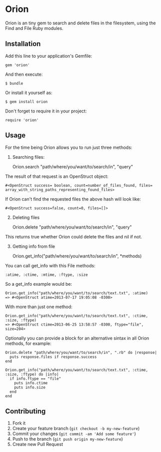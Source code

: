 # Orion

Orion is an tiny gem to search and delete files in the filesystem, using the Find and File Ruby modules.

## Installation

Add this line to your application's Gemfile:

    gem 'orion'

And then execute:

    $ bundle

Or install it yourself as:

    $ gem install orion

Don't forget to require it in your project:
    
    require 'orion'

## Usage

For the time being Orion allows you to run just three methods:

1. Searching files:

    Orion.search "path/where/you/want/to/search/in", "query"

The result of that request is an OpenStruct object:
    
    #<OpenStruct success= boolean, count=number_of_files_found, files= array_with_string_paths_representing_found_files> 

If Orion can't find the requested files the above hash will look like:
    
    #<OpenStruct success=false, count=0, files=[]> 

2. Deleting files

    Orion.delete "path/where/you/want/to/search/in", "query"

This returns true whether Orion could delete the files and nil if not.

3. Getting info from file
    
    Orion.get_info("path/where/you/want/to/search/in", *methods)

You can call get_info with this File methods:

    :atime, :ctime, :mtime, :ftype, :size

So a get_info example would be:

    Orion.get_info("path/where/you/want/to/search/text.txt", :atime)
    => #<OpenStruct atime=2013-07-17 19:05:08 -0300>

With more than just one method:

    Orion.get_info("path/where/you/want/to/search/text.txt", :ctime, :size, :ftype)
    => #<OpenStruct ctime=2013-06-25 13:58:57 -0300, ftype="file", size=204>

Optionally you can provide a block for an alternative sintax in all Orion methods, for example:

    Orion.delete "path/where/you/want/to/search/in", ".rb" do |response|
      puts response.files if response.success
    end

    Orion.get_info("path/where/you/want/to/search/text.txt", :ctime, :size, :ftype) do |info|
      if info.ftype == "file"
        puts info.ctime
        puts info.size
      end
    end

## Contributing

1. Fork it
2. Create your feature branch (`git checkout -b my-new-feature`)
3. Commit your changes (`git commit -am 'Add some feature'`)
4. Push to the branch (`git push origin my-new-feature`)
5. Create new Pull Request
